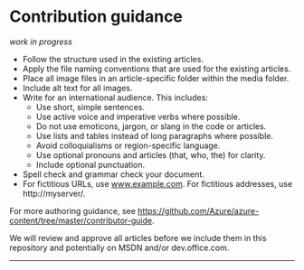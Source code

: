 # Contribution guidance

*work in progress*

- Follow the structure used in the existing articles.
- Apply the file naming conventions that are used for the existing articles.
- Place all image files in an article-specific folder within the media folder.
- Include alt text for all images.
- Write for an international audience. This includes:
  - Use short, simple sentences.
  - Use active voice and imperative verbs where possible.
  - Do not use emoticons, jargon, or slang in the code or articles.
  - Use lists and tables instead of long paragraphs where possible.
  - Avoid colloquialisms or region-specific language.
  - Use optional pronouns and articles (that, who, the) for clarity.
  - Include optional punctuation.
- Spell check and grammar check your document.
- For fictitious URLs, use www.example.com. For fictitious addresses, use http://myserver/.

For more authoring guidance, see https://github.com/Azure/azure-content/tree/master/contributor-guide. 

We will review and approve all articles before we include them in this repository and potentially on MSDN and/or dev.office.com. 

---
